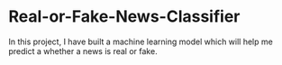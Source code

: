 # Real-or-Fake-News-Classifier
In this project, I have built a machine learning model which will help me predict a whether a news is real or fake.
